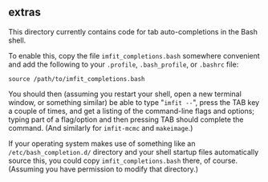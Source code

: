 ## extras

This directory currently contains code for tab auto-completions in the
Bash shell.

To enable this, copy the file `imfit_completions.bash` somewhere convenient and
add the following to your `.profile`, `.bash_profile`, or `.bashrc` file:

    source /path/to/imfit_completions.bash

You should then (assuming you restart your shell, open a new terminal
window, or something similar) be able to type "`imfit --`", press the
TAB key a couple of times, and get a listing of the command-line flags
and options; typing part of a flag/option and then pressing TAB should
complete the command. (And similarly for `imfit-mcmc` and `makeimage`.)

If your operating system makes use of something like an `/etc/bash_completion.d/`
directory and your shell startup files automatically source this, you could
copy `imfit_completions.bash` there, of course. (Assuming you have permission
to modify that directory.)
